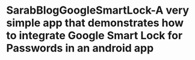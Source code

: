 # SarabBlogGoogleSmartLock-A very simple app that demonstrates how to integrate Google Smart Lock for Passwords in an android app
